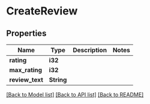 # CreateReview

## Properties

Name | Type | Description | Notes
------------ | ------------- | ------------- | -------------
**rating** | **i32** |  | 
**max_rating** | **i32** |  | 
**review_text** | **String** |  | 

[[Back to Model list]](../README.md#documentation-for-models) [[Back to API list]](../README.md#documentation-for-api-endpoints) [[Back to README]](../README.md)


